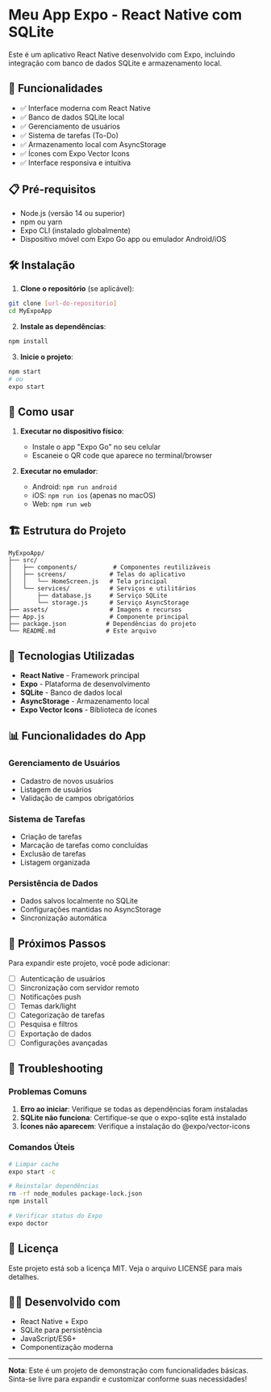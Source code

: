 # Meu App Expo - React Native com SQLite

Este é um aplicativo React Native desenvolvido com Expo, incluindo integração com banco de dados SQLite e armazenamento local.

## 🚀 Funcionalidades

- ✅ Interface moderna com React Native
- ✅ Banco de dados SQLite local
- ✅ Gerenciamento de usuários
- ✅ Sistema de tarefas (To-Do)
- ✅ Armazenamento local com AsyncStorage
- ✅ Ícones com Expo Vector Icons
- ✅ Interface responsiva e intuitiva

## 📋 Pré-requisitos

- Node.js (versão 14 ou superior)
- npm ou yarn
- Expo CLI (instalado globalmente)
- Dispositivo móvel com Expo Go app ou emulador Android/iOS

## 🛠️ Instalação

1. **Clone o repositório** (se aplicável):
```bash
git clone [url-do-repositorio]
cd MyExpoApp
```

2. **Instale as dependências**:
```bash
npm install
```

3. **Inicie o projeto**:
```bash
npm start
# ou
expo start
```

## 📱 Como usar

1. **Executar no dispositivo físico**:
   - Instale o app "Expo Go" no seu celular
   - Escaneie o QR code que aparece no terminal/browser
   
2. **Executar no emulador**:
   - Android: `npm run android`
   - iOS: `npm run ios` (apenas no macOS)
   - Web: `npm run web`

## 🏗️ Estrutura do Projeto

```
MyExpoApp/
├── src/
│   ├── components/          # Componentes reutilizáveis
│   ├── screens/            # Telas do aplicativo
│   │   └── HomeScreen.js   # Tela principal
│   └── services/           # Serviços e utilitários
│       ├── database.js     # Serviço SQLite
│       └── storage.js      # Serviço AsyncStorage
├── assets/                 # Imagens e recursos
├── App.js                  # Componente principal
├── package.json           # Dependências do projeto
└── README.md              # Este arquivo
```

## 🔧 Tecnologias Utilizadas

- **React Native** - Framework principal
- **Expo** - Plataforma de desenvolvimento
- **SQLite** - Banco de dados local
- **AsyncStorage** - Armazenamento local
- **Expo Vector Icons** - Biblioteca de ícones

## 📊 Funcionalidades do App

### Gerenciamento de Usuários
- Cadastro de novos usuários
- Listagem de usuários
- Validação de campos obrigatórios

### Sistema de Tarefas
- Criação de tarefas
- Marcação de tarefas como concluídas
- Exclusão de tarefas
- Listagem organizada

### Persistência de Dados
- Dados salvos localmente no SQLite
- Configurações mantidas no AsyncStorage
- Sincronização automática

## 🎯 Próximos Passos

Para expandir este projeto, você pode adicionar:

- [ ] Autenticação de usuários
- [ ] Sincronização com servidor remoto
- [ ] Notificações push
- [ ] Temas dark/light
- [ ] Categorização de tarefas
- [ ] Pesquisa e filtros
- [ ] Exportação de dados
- [ ] Configurações avançadas

## 🐛 Troubleshooting

### Problemas Comuns

1. **Erro ao iniciar**: Verifique se todas as dependências foram instaladas
2. **SQLite não funciona**: Certifique-se que o expo-sqlite está instalado
3. **Ícones não aparecem**: Verifique a instalação do @expo/vector-icons

### Comandos Úteis

```bash
# Limpar cache
expo start -c

# Reinstalar dependências
rm -rf node_modules package-lock.json
npm install

# Verificar status do Expo
expo doctor
```

## 📝 Licença

Este projeto está sob a licença MIT. Veja o arquivo LICENSE para mais detalhes.

## 👨‍💻 Desenvolvido com

- React Native + Expo
- SQLite para persistência
- JavaScript/ES6+
- Componentização moderna

---

**Nota**: Este é um projeto de demonstração com funcionalidades básicas. Sinta-se livre para expandir e customizar conforme suas necessidades!
